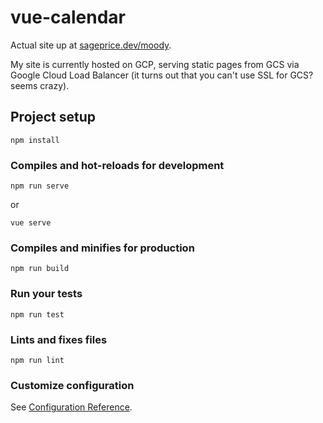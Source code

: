 # vue-calendar

Actual site up at [sageprice.dev/moody](https://sageprice.dev/moody).

My site is currently hosted on GCP, serving static pages from GCS via Google
Cloud Load Balancer (it turns out that you can't use SSL for GCS? seems crazy).

## Project setup
```
npm install
```

### Compiles and hot-reloads for development
```
npm run serve
```

or

```
vue serve
```

### Compiles and minifies for production
```
npm run build
```

### Run your tests
```
npm run test
```

### Lints and fixes files
```
npm run lint
```

### Customize configuration
See [Configuration Reference](https://cli.vuejs.org/config/).
